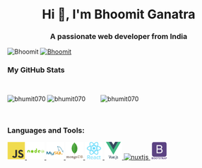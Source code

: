 <h1 align="center">Hi 👋, I'm Bhoomit Ganatra</h1>
<h3 align="center">A passionate web developer from India</h3>

<div align="left" inline>
<span align="left"> <img src="https://komarev.com/ghpvc/?username=bhumit070&label=Profile%20views&color=0e75b6&style=flat" alt="Bhoomit" /> </span>
<span align="left"> <a href="https://twitter.com/bhumit070" target="blank"><img src="https://img.shields.io/twitter/follow/bhumit070?logo=twitter&style=for-the-badge" alt="Bhoomit" /></a> </span>
</div>

### My GitHub Stats

<div>
<img align="center" width="49%" src="https://github-readme-streak-stats.herokuapp.com/?user=bhumit070&" alt="bhumit070" />
<img align="center" width="49%"  src="https://github-readme-stats.vercel.app/api?username=bhumit070&show_icons=true&locale=en" alt="bhumit070" />
<img align="center" style="margin:30px" src="https://activity-graph.herokuapp.com/graph?username=bhumit070&theme=xcode" alt="bhumit070" />
</div>

### Languages and Tools:

<a href="https://developer.mozilla.org/en-US/docs/Web/JavaScript" target="_blank">
 <img src="https://raw.githubusercontent.com/devicons/devicon/master/icons/javascript/javascript-original.svg" alt="javascript" width="40" height="40"/> 
</a>
<a href="https://nodejs.org" target="_blank">
 <img src="https://raw.githubusercontent.com/devicons/devicon/master/icons/nodejs/nodejs-plain-wordmark.svg" alt="nodejs" width="40" height="40"/> 
</a>
<a href="https://www.mysql.com/" target="_blank"> 
    <img src="https://raw.githubusercontent.com/devicons/devicon/master/icons/mysql/mysql-original-wordmark.svg" alt="mysql" width="40" height="40"/> 
</a>
<a href="https://www.mongodb.com/" target="_blank"> 
    <img src="https://raw.githubusercontent.com/devicons/devicon/master/icons/mongodb/mongodb-original-wordmark.svg" alt="mongodb" width="40" height="40"/> 
</a>
<a href="https://reactjs.org/" target="_blank"> 
    <img src="https://raw.githubusercontent.com/devicons/devicon/master/icons/react/react-original-wordmark.svg" alt="react" width="40" height="40"/> 
</a> 
<a href="https://vuejs.org/" target="_blank"> 
    <img src="https://raw.githubusercontent.com/devicons/devicon/master/icons/vuejs/vuejs-original-wordmark.svg" alt="vuejs" width="40" height="40"/> 
</a>
<a href="https://nuxtjs.org/" target="_blank"> 
    <img src="https://www.vectorlogo.zone/logos/nuxtjs/nuxtjs-icon.svg" alt="nuxtjs" width="40" height="40"/> 
</a>
<a href="https://getbootstrap.com" target="_blank"> 
    <img src="https://raw.githubusercontent.com/devicons/devicon/master/icons/bootstrap/bootstrap-plain-wordmark.svg" alt="bootstrap" width="40" height="40"/> 
</a>
